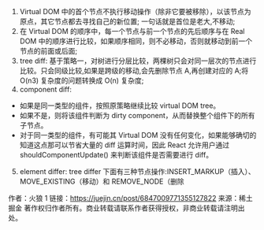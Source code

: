 1. Virtual DOM 中的首个节点不执行移动操作（除非它要被移除），以该节点为原点，其它节点都去寻找自己的新位置; 一句话就是首位是老大,不移动; 
2. 在 Virtual DOM 的顺序中，每一个节点与前一个节点的先后顺序与在 Real DOM 中的顺序进行比较，如果顺序相同，则不必移动，否则就移动到前一个节点的前面或后面;
3. tree diff:
基于策略一，对树进行分层比较，两棵树只会对同一层次的节点进行比较。只会同级比较,如果是跨级的移动,会先删除节点 A,再创建对应的 A;将 O(n3) 复杂度的问题转换成 O(n) 复杂度;
4. component diff:
- 如果是同一类型的组件，按照原策略继续比较 virtual DOM tree。
- 如果不是，则将该组件判断为 dirty component，从而替换整个组件下的所有子节点。
- 对于同一类型的组件，有可能其 Virtual DOM 没有任何变化，如果能够确切的知道这点那可以节省大量的 diff 运算时间，因此 React 允许用户通过 shouldComponentUpdate() 来判断该组件是否需要进行 diff。

5. element differ:
tree differ 下面有三种节点操作:INSERT_MARKUP（插入）、MOVE_EXISTING（移动）和 REMOVE_NODE（删除

作者：火狼 1
链接：https://juejin.cn/post/6847009771355127822
来源：稀土掘金
著作权归作者所有。商业转载请联系作者获得授权，非商业转载请注明出处。
